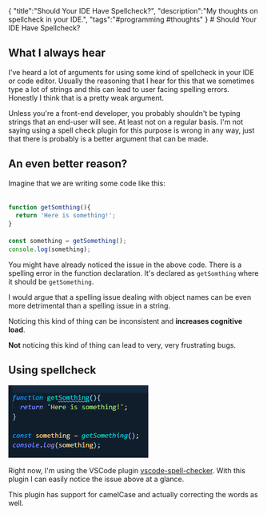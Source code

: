 <steelsky>
{
  "title":"Should Your IDE Have Spellcheck?",
  "description":"My thoughts on spellcheck in your IDE.",
  "tags":"#programming #thoughts"
}
</steelsky>
# Should Your IDE Have Spellcheck?

## What I always hear

I've heard a lot of arguments for using some kind of spellcheck in your IDE or code editor. Usually the reasoning that I hear for this that we sometimes type a lot of strings and this can lead to user facing spelling errors. Honestly I think that is a pretty weak argument. 

Unless you're a front-end developer, you probably shouldn't be typing strings that an end-user will see. At least not on a regular basis. I'm not saying using a spell check plugin for this purpose is wrong in any way, just that there is probably is a better argument that can be made.  


## An even better reason?

Imagine that we are writing some code like this:

```javascript

function getSomthing(){
  return 'Here is something!';
}

const something = getSomething();
console.log(something);

```

You might have already noticed the issue in the above code. There is a spelling error in the function declaration. It's declared as `getSomthing` where it should be `getSomething`.

I would argue that a spelling issue dealing with object names can be even more detrimental than a spelling issue in a string.

Noticing this kind of thing can be inconsistent and **increases cognitive load**. 

**Not** noticing this kind of thing can lead to very, very frustrating bugs. 

## Using spellcheck

![img/spellcheck.png](img/spellcheck.png)

Right now, I'm using the VSCode plugin [vscode-spell-checker](https://github.com/streetsidesoftware/vscode-spell-checker). With this plugin I can easily notice the issue above at a glance. 

This plugin has support for camelCase and actually correcting the words as well. 



